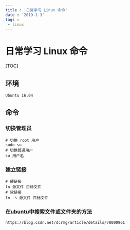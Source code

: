 ```yaml
---
title : '日常学习 Linux 命令'
date : '2019-1-3'
tags :
 - linux
---
```

# 日常学习 Linux 命令

[TOC]

## 环境

    Ubuntu 16.04

## 命令

### 切换管理员

    # 切换 root 用户
    sudo su
    # 切换普通用户
    su 用户名

### 建立链接

    # 硬链接
    ln 源文件 目标文件
    # 软链接
    ln -s 源文件 目标文件

###	在ubuntu中搜索文件或文件夹的方法
	
    https://blog.csdn.net/dcrmg/article/details/78000961
